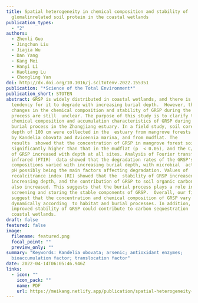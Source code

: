 ```yaml
---
title: Spatial heterogeneity in chemical composition and stability of
  glomalinrelated soil protein in the coastal wetlands
publication_types:
  - "2"
authors:
  - Zhenli Guo
  - Jingchun Liu
  - Jiajia Wu
  - Dan Yang
  - Kang Mei
  - Hanyi Li
  - Haoliang Lu
  - Chongling Yan
doi: http://dx.doi.org/10.1016/j.scitotenv.2022.155351
publication: "*Science of the Total Environment*"
publication_short: STOTEN
abstract: GRSP is widely distributed in coastal wetlands, and there is a
  tendency for it to degrade with increasing burial depth.  However, the dynamic
  changes in the chemical composition and stability of GRSP during the burial
  process are still  unclear. The purpose of this study is to clarify the
  chemical composition and accumulation characteristics of GRSP during the
  burial process in the Zhangjiang estuary. In a field study, soil cores to the
  depth of 100 cm were collected in the  estuary from mangrove forests dominated
  by Kandelia obovata and Avicennia marina, and from mudflat. The
  results  showed that the concentration of GRSP in mangrove forest soil was
  significantly higher than that in the mudflat (p  < 0.05), and the C/N ratio
  of GRSP increased with depth at all sites. Analysis of Fourier transform
  infrared (FTIR)  data showed that the degradation rates of the GRSP's
  compositions varied with increasing burial depth, with microbial  action and
  pH possibly being the main factors affecting degradation. Values of
  recalcitrance index (RI) showed that the  stability of GRSP increased with
  increasing depth, and the contribution of GRSP to soil organic carbon (SOC)
  also increased. This suggests that the burial process plays a role in
  screening and storing the stable components of GRSP.  Overall, our findings
  suggest that the concentration and chemical composition of GRSP vary
  dynamically according  to habitat and burial processes. In addition, the
  improved stability of GRSP could contribute to carbon sequestration  in
  coastal wetlands.
draft: false
featured: false
image:
  filename: featured.png
  focal_point: ""
  preview_only: ""
summary: "Keywords: Kandelia obovata; arsenic; antioxidant enzymes;
  bioaccumulation factor; translocation factor"
date: 2022-04-14T06:05:46.946Z
links:
  - icon: ""
    icon_pack: ""
    name: PDF
    url: https://meikang.netlify.app/publication/spatial-heterogeneity-in-chemical-composition-and-stability-of-glomalinrelated-soil-protein-in-the-coastal-wetlands/meikang2_Co5-author_2022.pdf
---
```

